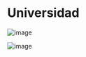 # Universidad

![image](https://user-images.githubusercontent.com/118362717/219030765-4cc8de0a-f315-43bc-9c56-91d839b81926.png)


![image](https://user-images.githubusercontent.com/118362717/219036881-11bbbfaa-5801-4423-98a0-f3da022b30de.png)

